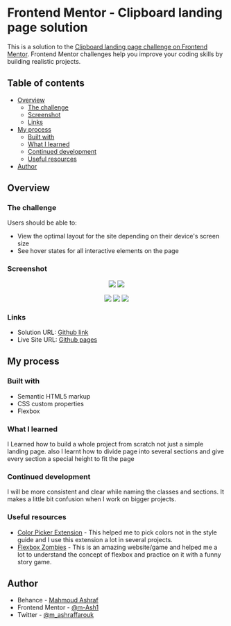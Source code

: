 # Frontend Mentor - Clipboard landing page solution

This is a solution to the [Clipboard landing page challenge on Frontend Mentor](https://www.frontendmentor.io/challenges/clipboard-landing-page-5cc9bccd6c4c91111378ecb9). Frontend Mentor challenges help you improve your coding skills by building realistic projects. 

## Table of contents

- [Overview](#overview)
  - [The challenge](#the-challenge)
  - [Screenshot](#screenshot)
  - [Links](#links)
- [My process](#my-process)
  - [Built with](#built-with)
  - [What I learned](#what-i-learned)
  - [Continued development](#continued-development)
  - [Useful resources](#useful-resources)
- [Author](#author)


## Overview

### The challenge

Users should be able to:

- View the optimal layout for the site depending on their device's screen size
- See hover states for all interactive elements on the page

### Screenshot
<p align="center">
  <img src="./screenshots/project-9-1.png">
  <img src="./screenshots/project-9-2.png">
</p>
<p align="center">
  <img src="./screenshots/project-9-mobile-1.png">
  <img src="./screenshots/project-9-mobile-2.png">
  <img src="./screenshots/project-9-mobile-3.png">
</p>

### Links

- Solution URL: [Github link](https://github.com/m-Ash1/clipboard-landing-page)
- Live Site URL: [Github pages](https://m-ash1.github.io/clipboard-landing-page/)

## My process

### Built with

- Semantic HTML5 markup
- CSS custom properties
- Flexbox

### What I learned

I Learned how to build a whole project from scratch not just a simple landing page. also I learnt how to divide page into several sections and give every section a special height to fit the page

### Continued development

I will be more consistent and clear while naming the classes and sections. It makes a little bit confusion when I work on bigger projects.

### Useful resources

- [Color Picker Extension](https://chrome.google.com/webstore/detail/colorpick-eyedropper/ohcpnigalekghcmgcdcenkpelffpdolg) - This helped me to pick colors not in the style guide and I use this extension a lot in several projects.
- [Flexbox Zombies](https://mastery.games/flexboxzombies/) - This is an amazing website/game and helped me a lot to understand the concept of flexbox and practice on it with a funny story game.

## Author

- Behance - [Mahmoud Ashraf](https://www.behance.net/m_ashraffarouk/)
- Frontend Mentor - [@m-Ash1](https://www.frontendmentor.io/profile/m-Ash1)
- Twitter - [@m_ashraffarouk](https://www.twitter.com/m_ashraffarouk)


